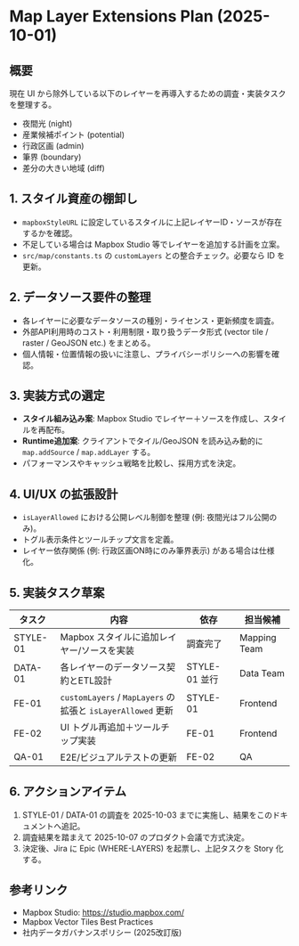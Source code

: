 # Map Layer Extensions Plan (2025-10-01)

## 概要
現在 UI から除外している以下のレイヤーを再導入するための調査・実装タスクを整理する。

- 夜間光 (night)
- 産業候補ポイント (potential)
- 行政区画 (admin)
- 筆界 (boundary)
- 差分の大きい地域 (diff)

## 1. スタイル資産の棚卸し
- `mapboxStyleURL` に設定しているスタイルに上記レイヤーID・ソースが存在するかを確認。
- 不足している場合は Mapbox Studio 等でレイヤーを追加する計画を立案。
- `src/map/constants.ts` の `customLayers` との整合チェック。必要なら ID を更新。

## 2. データソース要件の整理
- 各レイヤーに必要なデータソースの種別・ライセンス・更新頻度を調査。
- 外部API利用時のコスト・利用制限・取り扱うデータ形式 (vector tile / raster / GeoJSON etc.) をまとめる。
- 個人情報・位置情報の扱いに注意し、プライバシーポリシーへの影響を確認。

## 3. 実装方式の選定
- **スタイル組み込み案**: Mapbox Studio でレイヤー＋ソースを作成し、スタイルを再配布。
- **Runtime追加案**: クライアントでタイル/GeoJSON を読み込み動的に `map.addSource` / `map.addLayer` する。
- パフォーマンスやキャッシュ戦略を比較し、採用方式を決定。

## 4. UI/UX の拡張設計
- `isLayerAllowed` における公開レベル制御を整理 (例: 夜間光はフル公開のみ)。
- トグル表示条件とツールチップ文言を定義。
- レイヤー依存関係 (例: 行政区画ON時にのみ筆界表示) がある場合は仕様化。

## 5. 実装タスク草案
| タスク | 内容 | 依存 | 担当候補 |
| --- | --- | --- | --- |
| STYLE-01 | Mapbox スタイルに追加レイヤー/ソースを実装 | 調査完了 | Mapping Team |
| DATA-01 | 各レイヤーのデータソース契約とETL設計 | STYLE-01 並行 | Data Team |
| FE-01 | `customLayers` / `MapLayers` の拡張と `isLayerAllowed` 更新 | STYLE-01 | Frontend |
| FE-02 | UI トグル再追加＋ツールチップ実装 | FE-01 | Frontend |
| QA-01 | E2E/ビジュアルテストの更新 | FE-02 | QA |

## 6. アクションアイテム
1. STYLE-01 / DATA-01 の調査を 2025-10-03 までに実施し、結果をこのドキュメントへ追記。
2. 調査結果を踏まえて 2025-10-07 のプロダクト会議で方式決定。
3. 決定後、Jira に Epic (WHERE-LAYERS) を起票し、上記タスクを Story 化する。

## 参考リンク
- Mapbox Studio: https://studio.mapbox.com/
- Mapbox Vector Tiles Best Practices
- 社内データガバナンスポリシー (2025改訂版)
